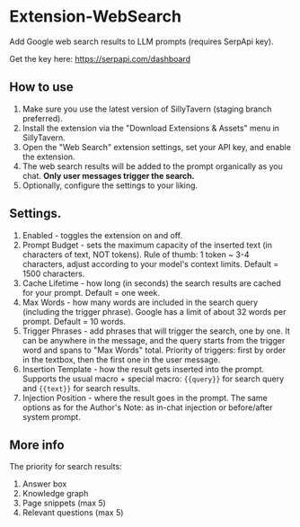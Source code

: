 # Extension-WebSearch

Add Google web search results to LLM prompts (requires SerpApi key).

Get the key here: https://serpapi.com/dashboard

## How to use

1. Make sure you use the latest version of SillyTavern (staging branch preferred).
2. Install the extension via the "Download Extensions & Assets" menu in SillyTavern.
3. Open the "Web Search" extension settings, set your API key, and enable the extension.
4. The web search results will be added to the prompt organically as you chat. **Only user messages trigger the search.**
5. Optionally, configure the settings to your liking.

## Settings.

1. Enabled - toggles the extension on and off.
2. Prompt Budget - sets the maximum capacity of the inserted text (in characters of text, NOT tokens). Rule of thumb: 1 token ~ 3-4 characters, adjust according to your model's context limits. Default = 1500 characters.
3. Cache Lifetime - how long (in seconds) the search results are cached for your prompt. Default = one week.
4. Max Words - how many words are included in the search query (including the trigger phrase). Google has a limit of about 32 words per prompt. Default = 10 words.
5. Trigger Phrases - add phrases that will trigger the search, one by one. It can be anywhere in the message, and the query starts from the trigger word and spans to "Max Words" total. Priority of triggers: first by order in the textbox, then the first one in the user message.
6. Insertion Template - how the result gets inserted into the prompt. Supports the usual macro + special macro: `{{query}}` for search query and `{{text}}` for search results.
7. Injection Position - where the result goes in the prompt. The same options as for the Author's Note: as in-chat injection or before/after system prompt.

## More info

The priority for search results:

1. Answer box
2. Knowledge graph
3. Page snippets (max 5)
4. Relevant questions (max 5)
